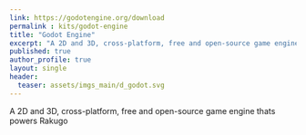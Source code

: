 ```yaml
---
link: https://godotengine.org/download
permalink : kits/godot-engine
title: "Godot Engine"
excerpt: "A 2D and 3D, cross-platform, free and open-source game engine thats powers Rakugo"
published: true
author_profile: true
layout: single
header:
  teaser: assets/imgs_main/d_godot.svg
---
```


A 2D and 3D, cross-platform, free and open-source game engine thats powers Rakugo